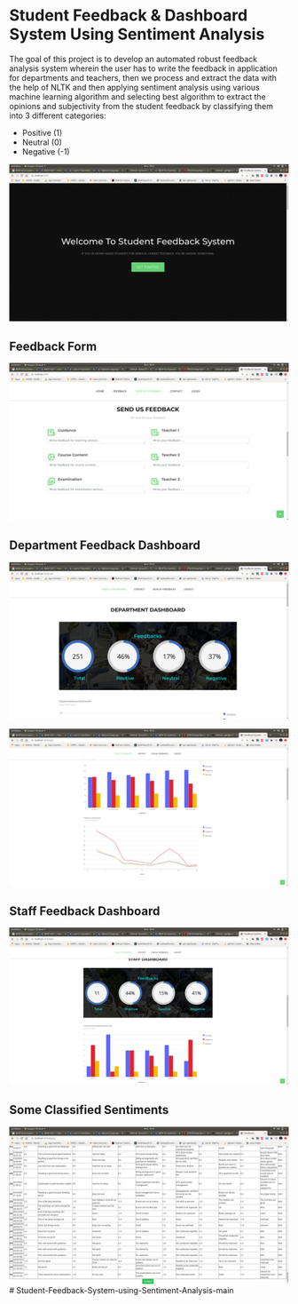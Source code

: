 
# Student Feedback & Dashboard System Using Sentiment Analysis

The goal of this project is to develop an automated robust feedback analysis system wherein the user has to write the feedback in application for departments and teachers, then we process and extract the data with the help of NLTK and then applying sentiment analysis using various machine learning algorithm and selecting best algorithm to extract the opinions and subjectivity from the student feedback by classifying them into 3 different categories:

- Positive (1)
- Neutral (0)
- Negative (-1)

![](static/StudentScrn1.png)

## Feedback Form
![](static/StudentScrn2.png)

## Department Feedback Dashboard
![](static/StudentScrn3.png)

![](static/StudentScrn4.png)

## Staff Feedback Dashboard
![](static/StudentScrn15.png)

## Some Classified Sentiments
![](static/StudentScrn16.png)
#   S t u d e n t - F e e d b a c k - S y s t e m - u s i n g - S e n t i m e n t - A n a l y s i s - m a i n 
 
 